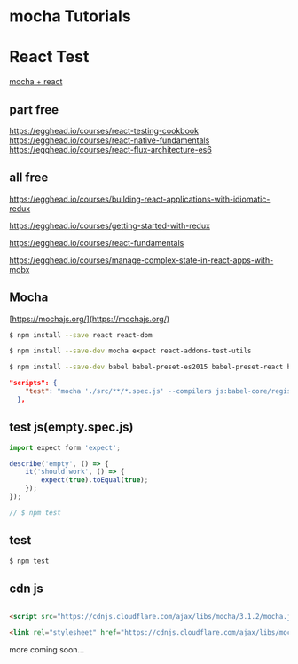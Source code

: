 # mocha Tutorials


# React Test

[mocha + react](https://egghead.io/courses/react-testing-cookbook)


## part free

https://egghead.io/courses/react-testing-cookbook
https://egghead.io/courses/react-native-fundamentals
https://egghead.io/courses/react-flux-architecture-es6


## all free

https://egghead.io/courses/building-react-applications-with-idiomatic-redux

https://egghead.io/courses/getting-started-with-redux

https://egghead.io/courses/react-fundamentals

https://egghead.io/courses/manage-complex-state-in-react-apps-with-mobx

## Mocha 

[https://mochajs.org/](https://mochajs.org/)

```sh
$ npm install --save react react-dom 

$ npm install --save-dev mocha expect react-addons-test-utils

$ npm install --save-dev babel babel-preset-es2015 babel-preset-react babel-preset-stage-2 

``` 

```json
"scripts": {
    "test": "mocha './src/**/*.spec.js' --compilers js:babel-core/register"
  },
``` 

## test js(empty.spec.js)
```js
import expect form 'expect';

describe('empty', () => {
    it('should work', () => {
        expect(true).toEqual(true);
    });
});

// $ npm test


``` 

## test

```sh
$ npm test

``` 


## cdn js

```html

<script src="https://cdnjs.cloudflare.com/ajax/libs/mocha/3.1.2/mocha.js" integrity="sha256-N5gSz/06g+3w7sbdmJsIj5yFhqIA1YTWWFSZ4emoY80=" crossorigin="anonymous"></script>

<link rel="stylesheet" href="https://cdnjs.cloudflare.com/ajax/libs/mocha/3.1.2/mocha.css" integrity="sha256-XxZgFmkmXZlR6jVPH+k+HULjy6Lc2IadEc+Ph/KINXk=" crossorigin="anonymous" />

``` 






more coming soon...





